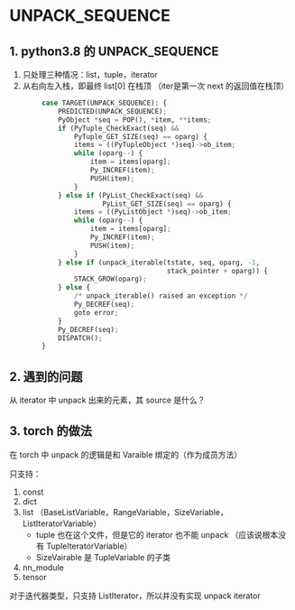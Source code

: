 # UNPACK_SEQUENCE

## 1. python3.8 的 UNPACK_SEQUENCE

1.   只处理三种情况：list，tuple，iterator
2.   从右向左入栈，即最终 list[0] 在栈顶 （iter是第一次 next 的返回值在栈顶）

```py
        case TARGET(UNPACK_SEQUENCE): {
            PREDICTED(UNPACK_SEQUENCE);
            PyObject *seq = POP(), *item, **items;
            if (PyTuple_CheckExact(seq) &&
                PyTuple_GET_SIZE(seq) == oparg) {
                items = ((PyTupleObject *)seq)->ob_item;
                while (oparg--) {
                    item = items[oparg];
                    Py_INCREF(item);
                    PUSH(item);
                }
            } else if (PyList_CheckExact(seq) &&
                       PyList_GET_SIZE(seq) == oparg) {
                items = ((PyListObject *)seq)->ob_item;
                while (oparg--) {
                    item = items[oparg];
                    Py_INCREF(item);
                    PUSH(item);
                }
            } else if (unpack_iterable(tstate, seq, oparg, -1,
                                       stack_pointer + oparg)) {
                STACK_GROW(oparg);
            } else {
                /* unpack_iterable() raised an exception */
                Py_DECREF(seq);
                goto error;
            }
            Py_DECREF(seq);
            DISPATCH();
        }
```



## 2. 遇到的问题

从 iterator 中 unpack 出来的元素，其 source 是什么？



## 3. torch 的做法

在 torch 中 unpack 的逻辑是和 Varaible 绑定的（作为成员方法）

只支持：

1.   const
2.   dict
3.   list （BaseListVariable，RangeVariable，SizeVariable，ListIteratorVariable）
     -   tuple 也在这个文件，但是它的 iterator 也不能 unpack （应该说根本没有 TupleIteratorVariable）
     -   SizeVairable 是 TupleVariable 的子类
4.   nn_module
5.   tensor

对于迭代器类型，只支持 ListIterator，所以并没有实现 unpack iterator

